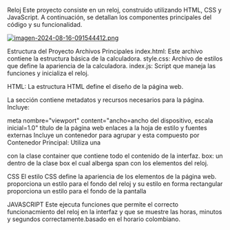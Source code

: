 Reloj
Este proyecto consiste en un reloj, construido utilizando HTML, CSS y JavaScript. A continuación, se detallan los componentes principales del código y su funcionalidad.

[![imagen-2024-08-16-091544412.png](https://i.postimg.cc/1RT4DSvz/imagen-2024-08-16-091544412.png)](https://postimg.cc/WtG2PBLR)

Estructura del Proyecto
Archivos Principales
index.html: Este archivo contiene la estructura básica de la calculadora.
style.css: Archivo de estilos que define la apariencia de la calculadora.
index.js: Script que maneja las funciones y inicializa el reloj.

HTML:
La estructura HTML define el diseño de la página web.

La sección contiene metadatos y recursos necesarios para la página. Incluye:

meta nombre="viewport" content="ancho=ancho del dispositivo, escala inicial=1.0"
título de la página web
enlaces a la hoja de estilo y fuentes externas
Incluye un contenedor para agrupar y esta compuesto por
 Contenedor Principal: Utiliza una <div> con la clase container que  contiene todo el contenido de la interfaz.
box: un <div> dentro de la clase box el cual alberga span con los elementos del reloj.

CSS
El estilo CSS define la apariencia de los elementos de la página web.
 proporciona un  estilo  para  el fondo del reloj y su estilo en forma rectangular 
proporciona un estilo para el fondo de la pantalla

JAVASCRIPT
Este ejecuta funciones que permite el correcto funcionacmiento del reloj en la interfaz  y que se muestre las horas, minutos y segundos correctamente.basado en el horario colombiano.
